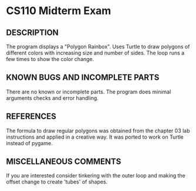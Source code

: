 # CS110 Midterm Exam

## DESCRIPTION
The program displays a "Polygon Rainbox". Uses Turtle to draw polygons of different colors with increasing size and number of sides.
The loop runs a few times to show the color change.

## KNOWN BUGS AND INCOMPLETE PARTS
There are no known or incomplete parts.
The program does minimal arguments checks and error handling.

## REFERENCES
The formula to draw regular polygons was obtained from the chapter 03 lab instructions and applied in a creative way.
It was ported to work on Turtle instead of pygame.

## MISCELLANEOUS COMMENTS
If you are interested consider tinkering with the outer loop and making the offset change to create 'tubes' of shapes.